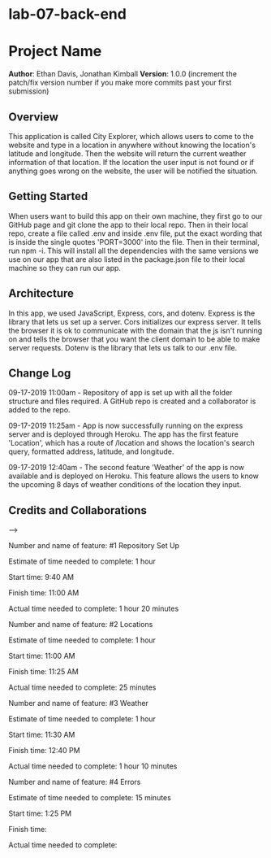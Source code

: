 # lab-07-back-end

# Project Name

**Author**: Ethan Davis, Jonathan Kimball
**Version**: 1.0.0 (increment the patch/fix version number if you make more commits past your first submission)

## Overview
This application is called City Explorer, which allows users to come to the website and type in a location in anywhere without knowing the location's latitude and longitude. Then the website will return the current weather information of that location. If the location the user input is not found or if anything goes wrong on the website, the user will be notified the situation.  

## Getting Started
When users want to build this app on their own machine, they first go to our GitHub page and git clone the app to their local repo. Then in their local repo, create a file called .env and inside .env file, put the exact wording that is inside the single quotes 'PORT=3000' into the file. Then in their terminal, run npm -i. This will install all the dependencies with the same versions we use on our app that are also listed in the package.json file to their local machine so they can run our app.

## Architecture
In this app, we used JavaScript, Express, cors, and dotenv. Express is the library that lets us set up a server. Cors initializes our express server. It tells the browser it is ok to communicate with the domain that the js isn't running on and tells the browser that you want the client domain to be able to make server requests. Dotenv is the library that lets us talk to our .env file. 

## Change Log
09-17-2019 11:00am - Repository of app is set up with all the folder structure and files required. A GitHub repo is created and a collaborator is added to the repo. 

09-17-2019 11:25am - App is now successfully running on the express server and is deployed through Heroku. The app has the first feature 'Location', which has a route of /location and shows the location's search query, formatted address, latitude, and longitude.

09-17-2019 12:40am - The second feature 'Weather' of the app is now available and is deployed on Heroku. This feature allows the users to know the upcoming 8 days of weather conditions of the location they input.

## Credits and Collaborations
<!-- Give credit (and a link) to other people or resources that helped you build this application. -->
-->


Number and name of feature: #1 Repository Set Up

Estimate of time needed to complete: 1 hour

Start time: 9:40 AM

Finish time: 11:00 AM

Actual time needed to complete: 1 hour 20 minutes



Number and name of feature: #2 Locations

Estimate of time needed to complete: 1 hour

Start time: 11:00 AM

Finish time: 11:25 AM

Actual time needed to complete: 25 minutes



Number and name of feature: #3 Weather

Estimate of time needed to complete: 1 hour

Start time: 11:30 AM

Finish time: 12:40 PM

Actual time needed to complete: 1 hour 10 minutes



Number and name of feature: #4 Errors

Estimate of time needed to complete: 15 minutes

Start time: 1:25 PM

Finish time: 

Actual time needed to complete: 
